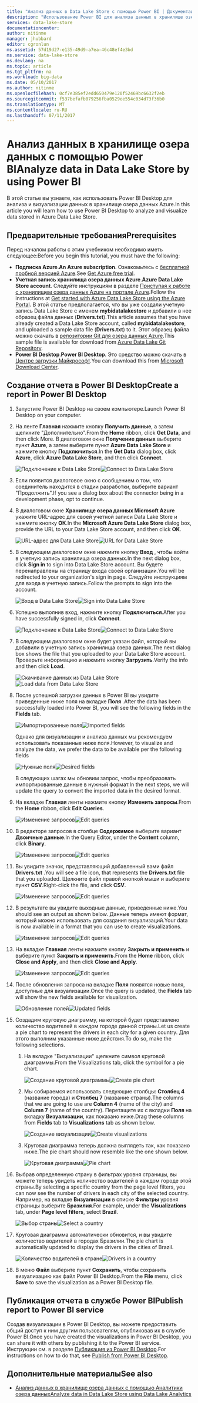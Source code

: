 ```yaml
---
title: "Анализ данных в Data Lake Store с помощью Power BI | Документация Майкрософт"
description: "Использование Power BI для анализа данных в хранилище озера данных Azure"
services: data-lake-store
documentationcenter: 
author: nitinme
manager: jhubbard
editor: cgronlun
ms.assetid: 57d19d27-e135-49d9-a7ea-46c48ef4e3bd
ms.service: data-lake-store
ms.devlang: na
ms.topic: article
ms.tgt_pltfrm: na
ms.workload: big-data
ms.date: 05/10/2017
ms.author: nitinme
ms.openlocfilehash: 0cf7e385ef2edd650479e120f52469bc6632f2eb
ms.sourcegitcommit: f537befafb079256fba0529ee554c034d73f36b0
ms.translationtype: MT
ms.contentlocale: ru-RU
ms.lasthandoff: 07/11/2017
---
```

# <a name="analyze-data-in-data-lake-store-by-using-power-bi"></a><span data-ttu-id="a6ee7-103">Анализ данных в хранилище озера данных с помощью Power BI</span><span class="sxs-lookup"><span data-stu-id="a6ee7-103">Analyze data in Data Lake Store by using Power BI</span></span>
<span data-ttu-id="a6ee7-104">В этой статье вы узнаете, как использовать Power BI Desktop для анализа и визуализации данных в хранилище озера данных Azure.</span><span class="sxs-lookup"><span data-stu-id="a6ee7-104">In this article you will learn how to use Power BI Desktop to analyze and visualize data stored in Azure Data Lake Store.</span></span>

## <a name="prerequisites"></a><span data-ttu-id="a6ee7-105">Предварительные требования</span><span class="sxs-lookup"><span data-stu-id="a6ee7-105">Prerequisites</span></span>
<span data-ttu-id="a6ee7-106">Перед началом работы с этим учебником необходимо иметь следующее:</span><span class="sxs-lookup"><span data-stu-id="a6ee7-106">Before you begin this tutorial, you must have the following:</span></span>

* <span data-ttu-id="a6ee7-107">**Подписка Azure**.</span><span class="sxs-lookup"><span data-stu-id="a6ee7-107">**An Azure subscription**.</span></span> <span data-ttu-id="a6ee7-108">Ознакомьтесь с [бесплатной пробной версией Azure](https://azure.microsoft.com/pricing/free-trial/).</span><span class="sxs-lookup"><span data-stu-id="a6ee7-108">See [Get Azure free trial](https://azure.microsoft.com/pricing/free-trial/).</span></span>
* <span data-ttu-id="a6ee7-109">**Учетная запись хранилища озера данных Azure**.</span><span class="sxs-lookup"><span data-stu-id="a6ee7-109">**Azure Data Lake Store account**.</span></span> <span data-ttu-id="a6ee7-110">Следуйте инструкциям в разделе [Приступая к работе с хранилищем озера данных Azure на портале Azure](data-lake-store-get-started-portal.md).</span><span class="sxs-lookup"><span data-stu-id="a6ee7-110">Follow the instructions at [Get started with Azure Data Lake Store using the Azure Portal](data-lake-store-get-started-portal.md).</span></span> <span data-ttu-id="a6ee7-111">В этой статье предполагается, что вы уже создали учетную запись Data Lake Store с именем **mybidatalakestore** и добавили в нее образец файла данных (**Drivers.txt**).</span><span class="sxs-lookup"><span data-stu-id="a6ee7-111">This article assumes that you have already created a Data Lake Store account, called **mybidatalakestore**, and uploaded a sample data file (**Drivers.txt**) to it.</span></span> <span data-ttu-id="a6ee7-112">Этот образец файла можно скачать в [репозитории Git для озера данных Azure](https://github.com/Azure/usql/tree/master/Examples/Samples/Data/AmbulanceData/Drivers.txt).</span><span class="sxs-lookup"><span data-stu-id="a6ee7-112">This sample file is available for download from [Azure Data Lake Git Repository](https://github.com/Azure/usql/tree/master/Examples/Samples/Data/AmbulanceData/Drivers.txt).</span></span>
* <span data-ttu-id="a6ee7-113">**Power BI Desktop**.</span><span class="sxs-lookup"><span data-stu-id="a6ee7-113">**Power BI Desktop**.</span></span> <span data-ttu-id="a6ee7-114">Это средство можно скачать в [Центре загрузки Майкрософт](https://www.microsoft.com/en-us/download/details.aspx?id=45331).</span><span class="sxs-lookup"><span data-stu-id="a6ee7-114">You can download this from [Microsoft Download Center](https://www.microsoft.com/en-us/download/details.aspx?id=45331).</span></span> 

## <a name="create-a-report-in-power-bi-desktop"></a><span data-ttu-id="a6ee7-115">Создание отчета в Power BI Desktop</span><span class="sxs-lookup"><span data-stu-id="a6ee7-115">Create a report in Power BI Desktop</span></span>
1. <span data-ttu-id="a6ee7-116">Запустите Power BI Desktop на своем компьютере.</span><span class="sxs-lookup"><span data-stu-id="a6ee7-116">Launch Power BI Desktop on your computer.</span></span>
2. <span data-ttu-id="a6ee7-117">На ленте **Главная** нажмите кнопку **Получить данные**, а затем щелкните "Дополнительно".</span><span class="sxs-lookup"><span data-stu-id="a6ee7-117">From the **Home** ribbon, click **Get Data**, and then click More.</span></span> <span data-ttu-id="a6ee7-118">В диалоговом окне **Получение данных** выберите пункт **Azure**, а затем выберите пункт **Azure Data Lake Store** и нажмите кнопку **Подключиться**.</span><span class="sxs-lookup"><span data-stu-id="a6ee7-118">In the **Get Data** dialog box, click **Azure**, click **Azure Data Lake Store**, and then click **Connect**.</span></span>
   
    <span data-ttu-id="a6ee7-119">![Подключение к Data Lake Store](./media/data-lake-store-power-bi/get-data-lake-store-account.png "Подключение к Data Lake Store")</span><span class="sxs-lookup"><span data-stu-id="a6ee7-119">![Connect to Data Lake Store](./media/data-lake-store-power-bi/get-data-lake-store-account.png "Connect to Data Lake Store")</span></span>
3. <span data-ttu-id="a6ee7-120">Если появится диалоговое окно с сообщением о том, что соединитель находится в стадии разработки, выберите вариант "Продолжить".</span><span class="sxs-lookup"><span data-stu-id="a6ee7-120">If you see a dialog box about the connector being in a development phase, opt to continue.</span></span>
4. <span data-ttu-id="a6ee7-121">В диалоговом окне **Хранилище озера данных Microsoft Azure** укажите URL-адрес для своей учетной записи Data Lake Store и нажмите кнопку **ОК**.</span><span class="sxs-lookup"><span data-stu-id="a6ee7-121">In the **Microsoft Azure Data Lake Store** dialog box, provide the URL to your Data Lake Store account, and then click **OK**.</span></span>
   
    <span data-ttu-id="a6ee7-122">![URL-адрес для Data Lake Store](./media/data-lake-store-power-bi/get-data-lake-store-account-url.png "URL-адрес для Data Lake Store")</span><span class="sxs-lookup"><span data-stu-id="a6ee7-122">![URL for Data Lake Store](./media/data-lake-store-power-bi/get-data-lake-store-account-url.png "URL for Data Lake Store")</span></span>
5. <span data-ttu-id="a6ee7-123">В следующем диалоговом окне нажмите кнопку **Вход** , чтобы войти в учетную запись хранилища озера данных.</span><span class="sxs-lookup"><span data-stu-id="a6ee7-123">In the next dialog box, click **Sign in** to sign into Data Lake Store account.</span></span> <span data-ttu-id="a6ee7-124">Вы будете перенаправлены на страницу входа своей организации.</span><span class="sxs-lookup"><span data-stu-id="a6ee7-124">You will be redirected to your organization's sign in page.</span></span> <span data-ttu-id="a6ee7-125">Следуйте инструкциям для входа в учетную запись.</span><span class="sxs-lookup"><span data-stu-id="a6ee7-125">Follow the prompts to sign into the account.</span></span>
   
    <span data-ttu-id="a6ee7-126">![Вход в Data Lake Store](./media/data-lake-store-power-bi/get-data-lake-store-account-signin.png "Вход в Data Lake Store")</span><span class="sxs-lookup"><span data-stu-id="a6ee7-126">![Sign into Data Lake Store](./media/data-lake-store-power-bi/get-data-lake-store-account-signin.png "Sign into Data Lake Store")</span></span>
6. <span data-ttu-id="a6ee7-127">Успешно выполнив вход, нажмите кнопку **Подключиться**.</span><span class="sxs-lookup"><span data-stu-id="a6ee7-127">After you have successfully signed in, click **Connect**.</span></span>
   
    <span data-ttu-id="a6ee7-128">![Подключение к Data Lake Store](./media/data-lake-store-power-bi/get-data-lake-store-account-connect.png "Подключение к Data Lake Store")</span><span class="sxs-lookup"><span data-stu-id="a6ee7-128">![Connect to Data Lake Store](./media/data-lake-store-power-bi/get-data-lake-store-account-connect.png "Connect to Data Lake Store")</span></span>
7. <span data-ttu-id="a6ee7-129">В следующем диалоговом окне будет указан файл, который вы добавили в учетную запись хранилища озера данных.</span><span class="sxs-lookup"><span data-stu-id="a6ee7-129">The next dialog box shows the file that you uploaded to your Data Lake Store account.</span></span> <span data-ttu-id="a6ee7-130">Проверьте информацию и нажмите кнопку **Загрузить**.</span><span class="sxs-lookup"><span data-stu-id="a6ee7-130">Verify the info and then click **Load**.</span></span>
   
    <span data-ttu-id="a6ee7-131">![Скачивание данных из Data Lake Store](./media/data-lake-store-power-bi/get-data-lake-store-account-load.png "Скачивание данных из Data Lake Store")</span><span class="sxs-lookup"><span data-stu-id="a6ee7-131">![Load data from Data Lake Store](./media/data-lake-store-power-bi/get-data-lake-store-account-load.png "Load data from Data Lake Store")</span></span>
8. <span data-ttu-id="a6ee7-132">После успешной загрузки данных в Power BI вы увидите приведенные ниже поля на вкладке **Поля** .</span><span class="sxs-lookup"><span data-stu-id="a6ee7-132">After the data has been successfully loaded into Power BI, you will see the following fields in the **Fields** tab.</span></span>
   
    <span data-ttu-id="a6ee7-133">![Импортированные поля](./media/data-lake-store-power-bi/imported-fields.png "Импортированные поля")</span><span class="sxs-lookup"><span data-stu-id="a6ee7-133">![Imported fields](./media/data-lake-store-power-bi/imported-fields.png "Imported fields")</span></span>
   
    <span data-ttu-id="a6ee7-134">Однако для визуализации и анализа данных мы рекомендуем использовать показанные ниже поля.</span><span class="sxs-lookup"><span data-stu-id="a6ee7-134">However, to visualize and analyze the data, we prefer the data to be available per the following fields</span></span>
   
    <span data-ttu-id="a6ee7-135">![Нужные поля](./media/data-lake-store-power-bi/desired-fields.png "Нужные поля")</span><span class="sxs-lookup"><span data-stu-id="a6ee7-135">![Desired fields](./media/data-lake-store-power-bi/desired-fields.png "Desired fields")</span></span>
   
    <span data-ttu-id="a6ee7-136">В следующих шагах мы обновим запрос, чтобы преобразовать импортированные данные в нужный формат.</span><span class="sxs-lookup"><span data-stu-id="a6ee7-136">In the next steps, we will update the query to convert the imported data in the desired format.</span></span>
9. <span data-ttu-id="a6ee7-137">На вкладке **Главная** ленты нажмите кнопку **Изменить запросы**.</span><span class="sxs-lookup"><span data-stu-id="a6ee7-137">From the **Home** ribbon, click **Edit Queries**.</span></span>
   
    <span data-ttu-id="a6ee7-138">![Изменение запросов](./media/data-lake-store-power-bi/edit-queries.png "Изменение запросов")</span><span class="sxs-lookup"><span data-stu-id="a6ee7-138">![Edit queries](./media/data-lake-store-power-bi/edit-queries.png "Edit queries")</span></span>
10. <span data-ttu-id="a6ee7-139">В редакторе запросов в столбце **Содержимое** выберите вариант **Двоичные данные**.</span><span class="sxs-lookup"><span data-stu-id="a6ee7-139">In the Query Editor, under the **Content** column, click **Binary**.</span></span>
    
    <span data-ttu-id="a6ee7-140">![Изменение запросов](./media/data-lake-store-power-bi/convert-query1.png "Изменение запросов")</span><span class="sxs-lookup"><span data-stu-id="a6ee7-140">![Edit queries](./media/data-lake-store-power-bi/convert-query1.png "Edit queries")</span></span>
11. <span data-ttu-id="a6ee7-141">Вы увидите значок, представляющий добавленный вами файл **Drivers.txt** .</span><span class="sxs-lookup"><span data-stu-id="a6ee7-141">You will see a file icon, that represents the **Drivers.txt** file that you uploaded.</span></span> <span data-ttu-id="a6ee7-142">Щелкните файл правой кнопкой мыши и выберите пункт **CSV**.</span><span class="sxs-lookup"><span data-stu-id="a6ee7-142">Right-click the file, and click **CSV**.</span></span>    
    
    <span data-ttu-id="a6ee7-143">![Изменение запросов](./media/data-lake-store-power-bi/convert-query2.png "Изменение запросов")</span><span class="sxs-lookup"><span data-stu-id="a6ee7-143">![Edit queries](./media/data-lake-store-power-bi/convert-query2.png "Edit queries")</span></span>
12. <span data-ttu-id="a6ee7-144">В результате вы увидите выходные данные, приведенные ниже.</span><span class="sxs-lookup"><span data-stu-id="a6ee7-144">You should see an output as shown below.</span></span> <span data-ttu-id="a6ee7-145">Данные теперь имеют формат, который можно использовать для создания визуализаций.</span><span class="sxs-lookup"><span data-stu-id="a6ee7-145">Your data is now available in a format that you can use to create visualizations.</span></span>
    
    <span data-ttu-id="a6ee7-146">![Изменение запросов](./media/data-lake-store-power-bi/convert-query3.png "Изменение запросов")</span><span class="sxs-lookup"><span data-stu-id="a6ee7-146">![Edit queries](./media/data-lake-store-power-bi/convert-query3.png "Edit queries")</span></span>
13. <span data-ttu-id="a6ee7-147">На вкладке **Главная** ленты нажмите кнопку **Закрыть и применить** и выберите пункт **Закрыть и применить**.</span><span class="sxs-lookup"><span data-stu-id="a6ee7-147">From the **Home** ribbon, click **Close and Apply**, and then click **Close and Apply**.</span></span>
    
    <span data-ttu-id="a6ee7-148">![Изменение запросов](./media/data-lake-store-power-bi/load-edited-query.png "Изменение запросов")</span><span class="sxs-lookup"><span data-stu-id="a6ee7-148">![Edit queries](./media/data-lake-store-power-bi/load-edited-query.png "Edit queries")</span></span>
14. <span data-ttu-id="a6ee7-149">После обновления запроса на вкладке **Поля** появятся новые поля, доступные для визуализации.</span><span class="sxs-lookup"><span data-stu-id="a6ee7-149">Once the query is updated, the **Fields** tab will show the new fields available for visualization.</span></span>
    
    <span data-ttu-id="a6ee7-150">![Обновление полей](./media/data-lake-store-power-bi/updated-query-fields.png "Обновление полей")</span><span class="sxs-lookup"><span data-stu-id="a6ee7-150">![Updated fields](./media/data-lake-store-power-bi/updated-query-fields.png "Updated fields")</span></span>
15. <span data-ttu-id="a6ee7-151">Создадим круговую диаграмму, на которой будет представлено количество водителей в каждом городе данной страны.</span><span class="sxs-lookup"><span data-stu-id="a6ee7-151">Let us create a pie chart to represent the drivers in each city for a given country.</span></span> <span data-ttu-id="a6ee7-152">Для этого выполним указанные ниже действия.</span><span class="sxs-lookup"><span data-stu-id="a6ee7-152">To do so, make the following selections.</span></span>
    
    1. <span data-ttu-id="a6ee7-153">На вкладке "Визуализации" щелкните символ круговой диаграммы.</span><span class="sxs-lookup"><span data-stu-id="a6ee7-153">From the Visualizations tab, click the symbol for a pie chart.</span></span>
       
        <span data-ttu-id="a6ee7-154">![Создание круговой диаграммы](./media/data-lake-store-power-bi/create-pie-chart.png "Создание круговой диаграммы")</span><span class="sxs-lookup"><span data-stu-id="a6ee7-154">![Create pie chart](./media/data-lake-store-power-bi/create-pie-chart.png "Create pie chart")</span></span>
    2. <span data-ttu-id="a6ee7-155">Мы собираемся использовать следующие столбцы: **Столбец 4** (название города) и **Столбец 7** (название страны).</span><span class="sxs-lookup"><span data-stu-id="a6ee7-155">The columns that we are going to use are **Column 4** (name of the city) and **Column 7** (name of the country).</span></span> <span data-ttu-id="a6ee7-156">Перетащите их с вкладки **Поля** на вкладку **Визуализации**, как показано ниже.</span><span class="sxs-lookup"><span data-stu-id="a6ee7-156">Drag these columns from **Fields** tab to **Visualizations** tab as shown below.</span></span>
       
        <span data-ttu-id="a6ee7-157">![Создание визуализации](./media/data-lake-store-power-bi/create-visualizations.png "Создание визуализации")</span><span class="sxs-lookup"><span data-stu-id="a6ee7-157">![Create visualizations](./media/data-lake-store-power-bi/create-visualizations.png "Create visualizations")</span></span>
    3. <span data-ttu-id="a6ee7-158">Круговая диаграмма теперь должна выглядеть так, как показано ниже.</span><span class="sxs-lookup"><span data-stu-id="a6ee7-158">The pie chart should now resemble like the one shown below.</span></span>
       
        <span data-ttu-id="a6ee7-159">![Круговая диаграмма](./media/data-lake-store-power-bi/pie-chart.png "Создание визуализаций")</span><span class="sxs-lookup"><span data-stu-id="a6ee7-159">![Pie chart](./media/data-lake-store-power-bi/pie-chart.png "Create visualizations")</span></span>
16. <span data-ttu-id="a6ee7-160">Выбрав определенную страну в фильтрах уровня страницы, вы можете теперь увидеть количество водителей в каждом городе этой страны.</span><span class="sxs-lookup"><span data-stu-id="a6ee7-160">By selecting a specific country from the page level filters, you can now see the number of drivers in each city of the selected country.</span></span> <span data-ttu-id="a6ee7-161">Например, на вкладке **Визуализации** в списке **Фильтры** уровня страницы выберите **Бразилия**.</span><span class="sxs-lookup"><span data-stu-id="a6ee7-161">For example, under the **Visualizations** tab, under **Page level filters**, select **Brazil**.</span></span>
    
    <span data-ttu-id="a6ee7-162">![Выбор страны](./media/data-lake-store-power-bi/select-country.png "Выбор страны")</span><span class="sxs-lookup"><span data-stu-id="a6ee7-162">![Select a country](./media/data-lake-store-power-bi/select-country.png "Select a country")</span></span>
17. <span data-ttu-id="a6ee7-163">Круговая диаграмма автоматически обновится, и вы увидите количество водителей в городах Бразилии.</span><span class="sxs-lookup"><span data-stu-id="a6ee7-163">The pie chart is automatically updated to display the drivers in the cities of Brazil.</span></span>
    
    <span data-ttu-id="a6ee7-164">![Количество водителей в стране](./media/data-lake-store-power-bi/driver-per-country.png "Количество водителей в каждой стране")</span><span class="sxs-lookup"><span data-stu-id="a6ee7-164">![Drivers in a country](./media/data-lake-store-power-bi/driver-per-country.png "Drivers per country")</span></span>
18. <span data-ttu-id="a6ee7-165">В меню **Файл** выберите пункт **Сохранить**, чтобы сохранить визуализацию как файл Power BI Desktop.</span><span class="sxs-lookup"><span data-stu-id="a6ee7-165">From the **File** menu, click **Save** to save the visualization as a Power BI Desktop file.</span></span>

## <a name="publish-report-to-power-bi-service"></a><span data-ttu-id="a6ee7-166">Публикация отчета в службе Power BI</span><span class="sxs-lookup"><span data-stu-id="a6ee7-166">Publish report to Power BI service</span></span>
<span data-ttu-id="a6ee7-167">Создав визуализации в Power BI Desktop, вы можете предоставить общий доступ к ним другим пользователям, опубликовав их в службе Power BI.</span><span class="sxs-lookup"><span data-stu-id="a6ee7-167">Once you have created the visualizations in Power BI Desktop, you can share it with others by publishing it to the Power BI service.</span></span> <span data-ttu-id="a6ee7-168">Инструкции см. в разделе [Публикация из Power BI Desktop](https://powerbi.microsoft.com/documentation/powerbi-desktop-upload-desktop-files/).</span><span class="sxs-lookup"><span data-stu-id="a6ee7-168">For instructions on how to do that, see [Publish from Power BI Desktop](https://powerbi.microsoft.com/documentation/powerbi-desktop-upload-desktop-files/).</span></span>

## <a name="see-also"></a><span data-ttu-id="a6ee7-169">Дополнительные материалы</span><span class="sxs-lookup"><span data-stu-id="a6ee7-169">See also</span></span>
* [<span data-ttu-id="a6ee7-170">Анализ данных в хранилище озера данных с помощью Аналитики озера данных</span><span class="sxs-lookup"><span data-stu-id="a6ee7-170">Analyze data in Data Lake Store using Data Lake Analytics</span></span>](../data-lake-analytics/data-lake-analytics-get-started-portal.md)


